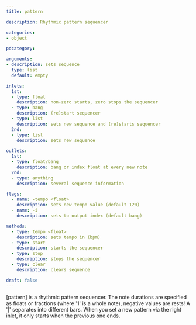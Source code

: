 ```yaml
---
title: pattern

description: Rhythmic pattern sequencer

categories:
- object

pdcategory:

arguments:
- description: sets sequence
  type: list
  default: empty

inlets:
  1st:
  - type: float
    description: non-zero starts, zero stops the sequencer
  - type: bang
    description: (re)start sequencer
  - type: list
    description: sets new sequence and (re)starts sequencer
  2nd:
  - type: list
    description: sets new sequence

outlets:
  1st:
  - type: float/bang
    description: bang or index float at every new note
  2nd:
  - type: anything
    description: several sequence information

flags:
  - name: -tempo <float>
    description: sets new tempo value (default 120)
  - name: -i
    description: sets to output index (default bang)

methods:
  - type: tempo <float>
    description: sets tempo in (bpm)
  - type: start
    description: starts the sequencer
  - type: stop
    description: stops the sequencer
  - type: clear
    description: clears sequence

draft: false
---
```


[pattern] is a rhythmic pattern sequencer. The note durations are specified as floats or fractions (where '1' is a whole note), negative values are rests! A '|' separates into different bars. When you set a new pattern via the right inlet, it only starts when the previous one ends.

